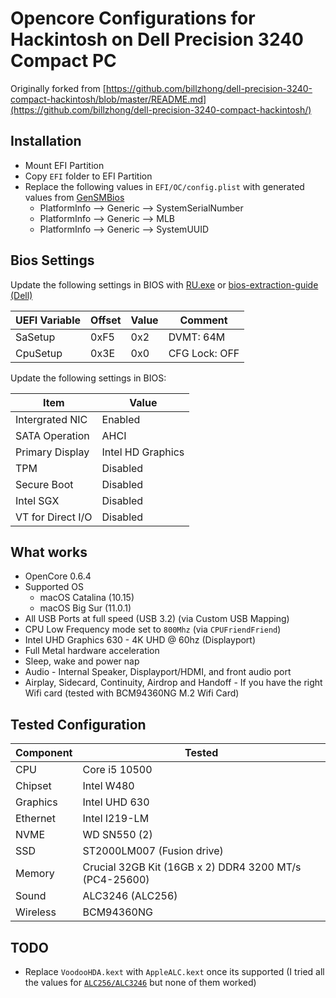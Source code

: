 # Opencore Configurations for Hackintosh on Dell Precision 3240 Compact PC

Originally forked from [https://github.com/billzhong/dell-precision-3240-compact-hackintosh/blob/master/README.md](https://github.com/billzhong/dell-precision-3240-compact-hackintosh/)

## Installation

* Mount EFI Partition
* Copy `EFI` folder to EFI Partition
* Replace the following values in `EFI/OC/config.plist` with generated values from [GenSMBios](https://github.com/corpnewt/GenSMBIOS)
    * PlatformInfo --> Generic --> SystemSerialNumber
    * PlatformInfo --> Generic --> MLB
    * PlatformInfo --> Generic --> SystemUUID

## Bios Settings

Update the following settings in BIOS with [RU.exe](http://ruexe.blogspot.com/) or [bios-extraction-guide (Dell)](https://github.com/dreamwhite/bios-extraction-guide/tree/master/Dell)

| UEFI Variable | Offset | Value | Comment       |
| ------------- | ------ | ----- | ------------- |
| SaSetup       | 0xF5   | 0x2   | DVMT: 64M     |
| CpuSetup      | 0x3E   | 0x0   | CFG Lock: OFF |

Update the following settings in BIOS:

| Item              | Value             |
| ----------------- | ----------------- |
| Intergrated NIC   | Enabled           |
| SATA Operation    | AHCI              |
| Primary Display   | Intel HD Graphics |
| TPM               | Disabled          |
| Secure Boot       | Disabled          |
| Intel SGX         | Disabled          |
| VT for Direct I/O | Disabled          |


## What works
* OpenCore 0.6.4
* Supported OS
    * macOS Catalina (10.15)
    * macOS Big Sur (11.0.1)
* All USB Ports at full speed (USB 3.2) (via Custom USB Mapping)
* CPU Low Frequency mode set to `800Mhz` (via `CPUFriendFriend`) 
* Intel UHD Graphics 630 - 4K UHD @ 60hz (Displayport)
* Full Metal hardware acceleration
* Sleep, wake and power nap
* Audio - Internal Speaker, Displayport/HDMI, and front audio port
* Airplay, Sidecard, Continuity, Airdrop and Handoff - If you have the right Wifi card (tested with BCM94360NG M.2 Wifi Card)

## Tested Configuration

| Component | Tested                             |
| --------- | ---------------------------------- |
| CPU       | Core i5 10500                      |
| Chipset   | Intel W480                         |
| Graphics  | Intel UHD 630                      |
| Ethernet  | Intel I219-LM                      |
| NVME      | WD SN550 (2)                       |
| SSD       | ST2000LM007 (Fusion drive)         |
| Memory    | Crucial 32GB Kit (16GB x 2) DDR4 3200 MT/s (PC4-25600) |
| Sound     | ALC3246 (ALC256)                   |
| Wireless  | BCM94360NG                         |


## TODO
* Replace `VoodooHDA.kext` with `AppleALC.kext` once its supported (I tried all the values for [`ALC256/ALC3246`](https://github.com/acidanthera/AppleALC/tree/master/Resources/ALC256) but none of them worked)




